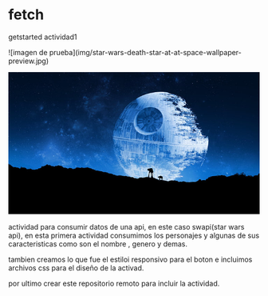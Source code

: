 # fetch
getstarted actividad1
<div align=”center”> 
  ![imagen de prueba](img/star-wars-death-star-at-at-space-wallpaper-preview.jpg)
</di>

![imagen de prueba](img/star-wars-death-star-at-at-space-wallpaper-preview.jpg)


actividad para consumir datos de una api, en este caso swapi(star wars api), en esta primera actividad consumimos los personajes y algunas de sus caracteristicas como son el nombre , genero y demas.

tambien creamos lo que fue el estiloi responsivo para el boton e incluimos archivos css para el diseño de la activad.

por ultimo crear este repositorio remoto para incluir la actividad.
